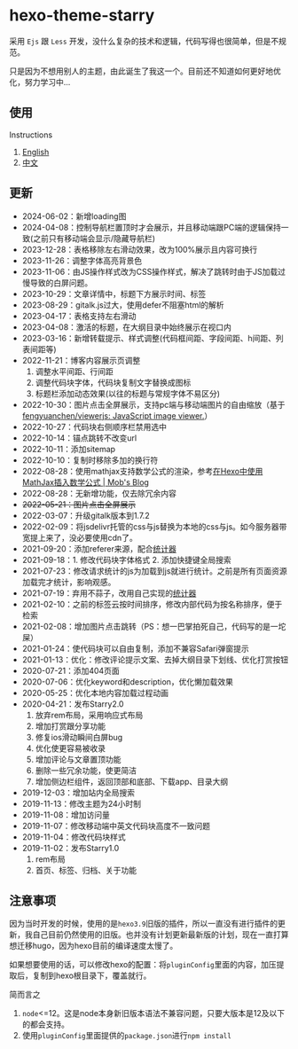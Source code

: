 # hexo-theme-starry

采用 `Ejs` 跟 `Less` 开发，没什么复杂的技术和逻辑，代码写得也很简单，但是不规范。

只是因为不想用别人的主题，由此诞生了我这一个。目前还不知道如何更好地优化，努力学习中...


## 使用

Instructions

1. [English](https://github.com/meethigher/hexo-theme-starry/blob/master/README.en.md)
2. [中文](https://github.com/meethigher/hexo-theme-starry/blob/master/README.zn.md)

## 更新

* 2024-06-02：新增loading图
* 2024-04-08：控制导航栏置顶时才会展示，并且移动端跟PC端的逻辑保持一致(之前只有移动端会显示/隐藏导航栏)
* 2023-12-28：表格移除左右滑动效果，改为100%展示且内容可换行
* 2023-11-26：调整字体高亮背景色
* 2023-11-06：由JS操作样式改为CSS操作样式，解决了跳转时由于JS加载过慢导致的白屏问题。
* 2023-10-29：文章详情中，标题下方展示时间、标签
* 2023-08-29：gitalk.js过大，使用defer不阻塞html的解析
* 2023-04-17：表格支持左右滑动
* 2023-04-08：激活的标题，在大纲目录中始终展示在视口内
* 2023-03-16：新增转载提示、样式调整(代码框间距、字段间距、h间距、列表间距等)
* 2022-11-21：博客内容展示页调整
  1. 调整水平间距、行间距
  2. 调整代码块字体，代码块复制文字替换成图标
  3. 标题栏添加动态效果(以往的标题与常规字体不易区分)
* 2022-10-30：图片点击全屏展示，支持pc端与移动端图片的自由缩放（基于[fengyuanchen/viewerjs: JavaScript image viewer.](https://github.com/fengyuanchen/viewerjs)）
* 2022-10-27：代码块右侧顺序栏禁用选中
* 2022-10-14：锚点跳转不改变url
* 2022-10-11：添加sitemap
* 2022-10-10：复制时移除多加的换行符
* 2022-08-28：使用mathjax支持数学公式的渲染，参考[在Hexo中使用MathJax插入数学公式 | Mob's Blog](http://blog.mobing.net/content/hexo/hexo-mathjax.html)
* 2022-08-28：无新增功能，仅去除冗余内容
* ~~2022-05-21：图片点击全屏展示~~
* 2022-03-07：升级gitalk版本到1.7.2
* 2022-02-09：将jsdelivr托管的css与js替换为本地的css与js。如今服务器带宽提上来了，没必要使用cdn了。
* 2021-09-20：添加referer来源，配合[统计器](https://github.com/meethigher/count-for-page)
* 2021-09-18：1. 修改代码块字体格式 2. 添加快捷键全局搜索
* 2021-07-23：修改请求统计的js为加载到js就进行统计。之前是所有页面资源加载完才统计，影响观感。
* 2021-07-19：弃用不蒜子，改用自己实现的[统计器](https://github.com/meethigher/count-for-page)
* 2021-02-10：之前的标签云按时间排序，修改内部代码为按名称排序，便于检索
* 2021-02-08：增加图片点击跳转（PS：想一巴掌拍死自己，代码写的是一坨屎）
* 2021-01-24：使代码块可以自由复制，添加不兼容Safari弹窗提示
* 2021-01-13：优化：修改评论提示文案、去掉大纲目录下划线、优化打赏按钮
* 2020-07-21：添加404页面
* 2020-07-06：优化keyword和description，优化懒加载效果
* 2020-05-25：优化本地内容加载过程动画
* 2020-04-21：发布Starry2.0
  1. 放弃rem布局，采用响应式布局
  2. 增加打赏跟分享功能
  3. 修复ios滑动瞬间白屏bug
  4. 优化使更容易被收录
  5. 增加评论与文章置顶功能
  6. 删除一些冗余功能，使更简洁
  7. 增加侧边栏组件，返回顶部和底部、下载app、目录大纲
* 2019-12-03：增加站内全局搜索
* 2019-11-13：修改主题为24小时制
* 2019-11-08：增加访问量
* 2019-11-07：修改移动端中英文代码块高度不一致问题
* 2019-11-04：修改代码块样式
* 2019-11-02：发布Starry1.0
  1. rem布局
  2. 首页、标签、归档、关于功能

## 注意事项

因为当时开发的时候，使用的是`hexo3.9`旧版的插件，所以一直没有进行插件的更新，我自己目前仍然使用的旧版。也并没有计划更新最新版的计划，现在一直打算想迁移hugo，因为hexo目前的编译速度太慢了。

如果想要使用的话，可以修改hexo的配置：将`pluginConfig`里面的内容，加压提取后，复制到hexo根目录下，覆盖就行。

简而言之

1. `node`<=12。这是node本身新旧版本语法不兼容问题，只要大版本是12及以下的都会支持。
2. 使用`pluginConfig`里面提供的`package.json`进行`npm install`
